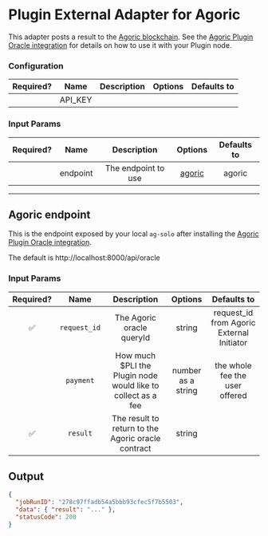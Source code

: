 # Plugin External Adapter for Agoric

This adapter posts a result to the [Agoric blockchain](https://agoric.com). See
the [Agoric Plugin Oracle
integration](https://github.com/Agoric/dapp-oracle/tree/master/plugin-agoric)
for details on how to use it with your Plugin node.

### Configuration

| Required? |  Name   | Description | Options | Defaults to |
| :-------: | :-----: | :---------: | :-----: | :---------: |
|           | API_KEY |             |         |             |

### Input Params

| Required? |   Name   |     Description     |          Options           | Defaults to |
| :-------: | :------: | :-----------------: | :------------------------: | :---------: |
|           | endpoint | The endpoint to use | [agoric](#Agoric-endpoint) |   agoric    |

---

## Agoric endpoint

This is the endpoint exposed by your local `ag-solo` after installing the
[Agoric Plugin Oracle
integration](https://github.com/Agoric/dapp-oracle/tree/master/plugin-agoric).

The default is http://localhost:8000/api/oracle

### Input Params

| Required? |     Name     |                            Description                            |      Options       |                Defaults to                |
| :-------: | :----------: | :---------------------------------------------------------------: | :----------------: | :---------------------------------------: |
|    ✅     | `request_id` |                     The Agoric oracle queryId                     |       string       | request_id from Agoric External Initiator |
|           |  `payment`   | How much \$PLI the Plugin node would like to collect as a fee | number as a string |      the whole fee the user offered       |
|    ✅     |   `result`   |        The result to return to the Agoric oracle contract         |       string       |                                           |

## Output

```json
{
  "jobRunID": "278c97ffadb54a5bbb93cfec5f7b5503",
  "data": { "result": "..." },
  "statusCode": 200
}
```
